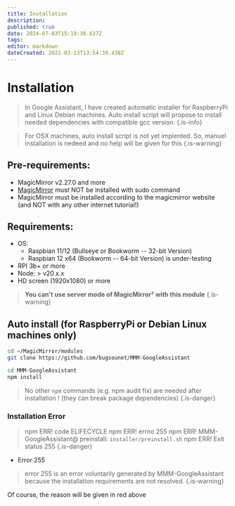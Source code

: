 ```yaml
---
title: Installation
description: 
published: true
date: 2024-07-03T15:19:38.637Z
tags: 
editor: markdown
dateCreated: 2022-03-13T13:54:39.438Z
---
```


# Installation

> In Google Assistant, I have created automatic installer for RaspberryPi and Linux Debian machines.
> Auto install script will propose to install needed dependencies with compatible gcc version.
{.is-info}


> For OSX machines, auto install script is not yet implented.
> So, manuel installation is nedeed and no help will be given for this
{.is-warning}


## Pre-requirements:
 * MagicMirror v2.27.0 and more
 * [MagicMirror](https://docs.magicmirror.builders/) must NOT be installed with sudo command
 * MagicMirror must be installed according to the magicmirror website (and NOT with any other internet tutorial!)

## Requirements:
 * OS: 
     * Raspbian 11/12 (Bullseye or Bookworm -- 32-bit Version)
     * Raspbian 12 x64 (Bookworm -- 64-bit Version) is under-testing
 * RPI 3b+ or more 
 * Node: > v20.x.x
 * HD screen (1920x1080) or more

> **You can't use server mode of MagicMirror² with this module**
{.is-warning}

## Auto install (for RaspberryPi or Debian Linux machines only)
```sh
cd ~/MagicMirror/modules
git clone https://github.com/bugsounet/MMM-GoogleAssistant

cd MMM-GoogleAssistant
npm install
```
>  No other `npm` commands (e.g. npm audit fix) are needed after installation ! (they can break package dependencies)
{.is-danger}

### Installation Error
> npm ERR! code ELIFECYCLE
npm ERR! errno 255
npm ERR! MMM-GoogleAssistant@ preinstall: `installer/preinstall.sh`
npm ERR! Exit status 255
{.is-danger}

 * Error 255

> error 255 is an error voluntarily generated by MMM-GoogleAssistant because the installation requirements are not resolved.
{.is-warning}


Of course, the reason will be given in red above